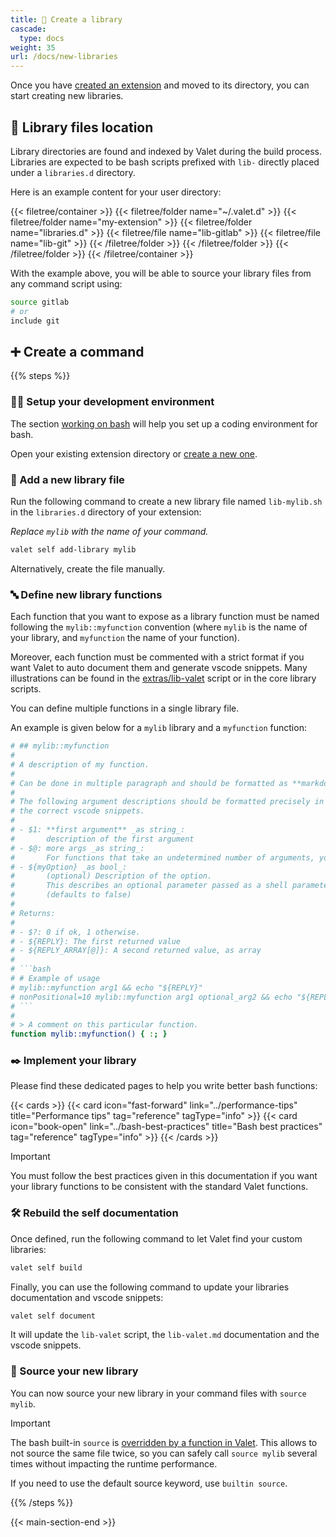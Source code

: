 ```yaml
---
title: 📗 Create a library
cascade:
  type: docs
weight: 35
url: /docs/new-libraries
---
```


Once you have [created an extension][newExtensionsLink] and moved to its directory, you can start creating new libraries.

## 📂 Library files location

Library directories are found and indexed by Valet during the build process. Libraries are expected to be bash scripts prefixed with `lib-` directly placed under a `libraries.d` directory.

Here is an example content for your user directory:

{{< filetree/container >}}
  {{< filetree/folder name="~/.valet.d" >}}
    {{< filetree/folder name="my-extension" >}}
      {{< filetree/folder name="libraries.d" >}}
        {{< filetree/file name="lib-gitlab" >}}
        {{< filetree/file name="lib-git" >}}
      {{< /filetree/folder >}}
    {{< /filetree/folder >}}
  {{< /filetree/folder >}}
{{< /filetree/container >}}

With the example above, you will be able to source your library files from any command script using:

```bash
source gitlab
# or
include git
```

## ➕ Create a command

{{% steps %}}

### 🧑‍💻 Setup your development environment

The section [working on bash][work-on-bash-scripts] will help you set up a coding environment for bash.

Open your existing extension directory or [create a new one][newExtensionsLink].

### 📄 Add a new library file

Run the following command to create a new library file named `lib-mylib.sh` in the `libraries.d` directory of your extension:

_Replace `mylib` with the name of your command._

```bash
valet self add-library mylib
```

Alternatively, create the file manually.

### 🔤 Define new library functions

Each function that you want to expose as a library function must be named following the `mylib::myfunction` convention (where `mylib` is the name of your library, and `myfunction` the name of your function).

Moreover, each function must be commented with a strict format if you want Valet to auto document them and generate vscode snippets. Many illustrations can be found in the [extras/lib-valet][valetLibraryReference] script or in the core library scripts.

You can define multiple functions in a single library file.

An example is given below for a `mylib` library and a `myfunction` function:

```bash
# ## mylib::myfunction
# 
# A description of my function.
#
# Can be done in multiple paragraph and should be formatted as **markdown**.
#
# The following argument descriptions should be formatted precisely in order to generate
# the correct vscode snippets.
# 
# - $1: **first argument** _as string_:
#       description of the first argument
# - $@: more args _as string_:
#       For functions that take an undetermined number of arguments, you can use $@.
# - ${myOption} _as bool_:
#       (optional) Description of the option.
#       This describes an optional parameter passed as a shell parameter (e.g. `myOption=true`).
#       (defaults to false)
# 
# Returns:
# 
# - $?: 0 if ok, 1 otherwise.
# - ${REPLY}: The first returned value
# - ${REPLY_ARRAY[@]}: A second returned value, as array
# 
# ```bash
# # Example of usage
# mylib::myfunction arg1 && echo "${REPLY}"
# nonPositional=10 mylib::myfunction arg1 optional_arg2 && echo "${REPLY}"
# ```
# 
# > A comment on this particular function.
function mylib::myfunction() { :; }
```

### ✒️ Implement your library

Please find these dedicated pages to help you write better bash functions:

{{< cards >}}
  {{< card icon="fast-forward" link="../performance-tips" title="Performance tips" tag="reference" tagType="info" >}}
  {{< card icon="book-open" link="../bash-best-practices" title="Bash best practices" tag="reference" tagType="info" >}}
{{< /cards >}}

> [!IMPORTANT]
> You must follow the best practices given in this documentation if you want your library functions to be consistent with the standard Valet functions.

### 🛠️ Rebuild the self documentation

Once defined, run the following command to let Valet find your custom libraries:

```bash
valet self build
```

Finally, you can use the following command to update your libraries documentation and vscode snippets:

```bash
valet self document
```

It will update the `lib-valet` script, the `lib-valet.md` documentation and the vscode snippets.

### 🧩 Source your new library

You can now source your new library in your command files with `source mylib`.

> [!IMPORTANT]
> The bash built-in `source` is [overridden by a function in Valet](../libraries/core/#-source). This allows to not source the same file twice, so you can safely call `source mylib` several times without impacting the runtime performance.
>
> If you need to use the default source keyword, use `builtin source`.

{{% /steps %}}

[work-on-bash-scripts]: ../work-on-bash-scripts
[valetLibraryReference]: https://github.com/jcaillon/valet/blob/latest/extras/lib-valet
[newExtensionsLink]: ../new-extensions

{{< main-section-end >}}
